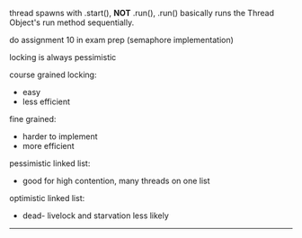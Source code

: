 thread spawns with .start(), **NOT** .run(), .run() basically runs the Thread Object's run method sequentially.



do assignment 10 in exam prep (semaphore implementation)


locking is always pessimistic


course grained locking:
- easy
- less efficient

fine grained:
- harder to implement
- more efficient

pessimistic linked list:
- good for high contention, many threads on one list

optimistic linked list:
- dead- livelock and starvation less likely






---

